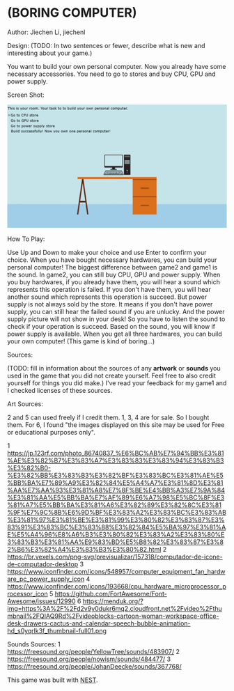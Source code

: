 # (BORING COMPUTER)

Author: Jiechen Li, jiechenl

Design: (TODO: In two sentences or fewer, describe what is new and interesting about your game.)

You want to build your own personal computer. Now you already have some necessary accessories. You need to go to stores and buy CPU, GPU and power supply.

Screen Shot:

![Screen Shot](screenshot.png)

How To Play:

Use Up and Down to make your choice and use Enter to confirm your choice.
When you have bought necessary hardwares, you can build your personal computer!
The biggest difference between game2 and game1 is the sound. In game2, you can still buy CPU, GPU and power supply. 
When you buy hardwares, if you already have them, you will hear a sound which represents this operation is failed.
If you don't have them, you will hear another sound which represents this operation is succeed.
But power supply is not always sold by the store. It means if you don't have power supply, you can still hear the failed sound if you are unlucky.
And the power supply picture will not show in your desk! So you have to listen the sound to check if your operation is succeed.
Based on the sound, you will know if power supply is available. When you get all three hardwares, you can build your own computer!
(This game is kind of boring...)


Sources:

(TODO: fill in information about the sources of any **artwork** or **sounds** you used in the game that you did not create yourself. Feel free to also credit yourself for things you did make.)
I've read your feedback for my game1 and I checked licenses of these sources.



Art Sources:

2 and 5 can used freely if I credit them.
1, 3, 4 are for sale. So I bought them.
For 6, I found "the images displayed on this site may be used for Free or educational purposes only".

1 https://jp.123rf.com/photo_86740837_%E6%BC%AB%E7%94%BB%E3%81%AE%E3%82%B7%E3%83%A7%E3%83%83%E3%83%94%E3%83%B3%E3%82%B0-%E3%82%BB%E3%83%B3%E3%82%BF%E3%83%BC%E3%81%AE%E5%BB%BA%E7%89%A9%E3%82%84%E5%A4%A7%E3%81%8D%E3%81%AA%E7%AA%93%E3%81%A8%E7%8F%BE%E4%BB%A3%E7%9A%84%E3%81%AA%E5%BB%BA%E7%AF%89%E6%A7%98%E5%BC%8F%E3%81%A7%E5%BB%BA%E3%81%A6%E3%82%89%E3%82%8C%E3%81%9F%E7%9C%8B%E6%9D%BF%E3%83%A2%E3%83%BC%E3%83%AB%E3%81%97%E3%81%BE%E3%81%99%E3%80%82%E3%83%87%E3%83%91%E3%83%BC%E3%83%88%E3%82%84%E5%BA%97%E3%81%AE%E5%A4%96%E8%A6%B3%E3%80%82%E3%83%A2%E3%83%80%E3%83%B3%E3%81%AA%E9%83%BD%E5%B8%82%E3%83%87%E3%82%B6%E3%82%A4%E3%83%B3%E3%80%82.html
2 https://br.vexels.com/png-svg/previsualizar/157318/computador-de-icone-de-computador-desktop
3 https://www.iconfinder.com/icons/548957/computer_equipment_fan_hardware_pc_power_supply_icon
4 https://www.iconfinder.com/icons/193668/cpu_hardware_microprocessor_processor_icon
5 https://github.com/FortAwesome/Font-Awesome/issues/12990
6 https://menduk.org/?img=https%3A%2F%2Fd2v9y0dukr6mq2.cloudfront.net%2Fvideo%2Fthumbnail%2FQIAQ9Rd%2Fvideoblocks-cartoon-woman-workspace-office-desk-drawers-cactus-and-calendar-speech-bubble-animation-hd_s0yqrlk3f_thumbnail-full01.png

Sounds Sources:
1 https://freesound.org/people/YellowTree/sounds/483907/
2 https://freesound.org/people/nowism/sounds/484477/
3 https://freesound.org/people/JohanDeecke/sounds/367768/

This game was built with [NEST](NEST.md).
